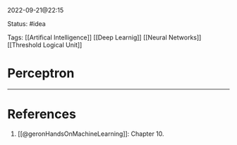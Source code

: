 2022-09-21@22:15

Status: #idea

Tags: [[Artifical Intelligence]] [[Deep Learnig]] [[Neural Networks]] [[Threshold Logical Unit]]

# Perceptron






---
# References
1. [[@geronHandsOnMachineLearning]]: Chapter 10.